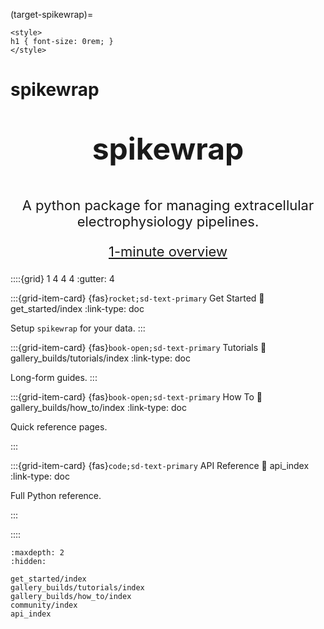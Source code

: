 (target-spikewrap)=

<!-- We need the original #spikewrap header to give the page a title, but it is hard to center. 
So disappear it below then make centered title with html.
Was using a .{center} css like in datashuttle but this isn't working for some reason :S -->

```{raw} html
<style>
h1 { font-size: 0rem; }
</style>
```

# spikewrap

<p style="text-align: center; font-size: 48px; font-weight: bold;"> spikewrap </p>
<p style="text-align: center; font-size: 22px;">A python package for managing extracellular electrophysiology pipelines.</p>
<p style="text-align: center; font-size: 22px;"><a href="gallery_builds/get_started/package_overview.html">1-minute overview</a></p>

::::{grid} 1 4 4 4 
:gutter: 4

:::{grid-item-card} {fas}`rocket;sd-text-primary` Get Started
:link: get_started/index
:link-type: doc

Setup ``spikewrap`` for your data.
:::

:::{grid-item-card} {fas}`book-open;sd-text-primary` Tutorials
:link: gallery_builds/tutorials/index
:link-type: doc

Long-form guides.
:::

:::{grid-item-card} {fas}`book-open;sd-text-primary` How To
:link: gallery_builds/how_to/index
:link-type: doc

Quick reference pages.

:::

:::{grid-item-card} {fas}`code;sd-text-primary` API Reference
:link: api_index
:link-type: doc

Full Python reference.

:::

::::

```{toctree}
:maxdepth: 2
:hidden:

get_started/index
gallery_builds/tutorials/index
gallery_builds/how_to/index
community/index
api_index
```
